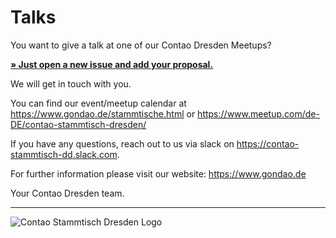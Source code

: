 # Talks

You want to give a talk at one of our Contao Dresden Meetups?

**[&raquo; Just open a new issue and add your proposal.](https://github.com/Contao-DD/talks/issues/new)**

We will get in touch with you.

You can find our event/meetup calendar at https://www.gondao.de/stammtische.html or https://www.meetup.com/de-DE/contao-stammtisch-dresden/

If you have any questions, reach out to us via slack on https://contao-stammtisch-dd.slack.com.

For further information please visit our website: https://www.gondao.de

Your Contao Dresden team.

---

![Contao Stammtisch Dresden Logo](https://www.gondao.de/files/theme/images/logo.png)
